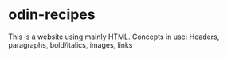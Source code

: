 # odin-recipes
This is a website using mainly HTML.
Concepts in use:
    Headers, paragraphs, bold/italics, images, links
